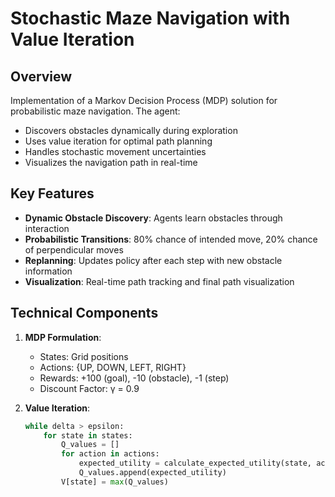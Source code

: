 # Stochastic Maze Navigation with Value Iteration

## Overview
Implementation of a Markov Decision Process (MDP) solution for probabilistic maze navigation. The agent:
- Discovers obstacles dynamically during exploration
- Uses value iteration for optimal path planning
- Handles stochastic movement uncertainties
- Visualizes the navigation path in real-time

## Key Features
- **Dynamic Obstacle Discovery**: Agents learn obstacles through interaction
- **Probabilistic Transitions**: 80% chance of intended move, 20% chance of perpendicular moves
- **Replanning**: Updates policy after each step with new obstacle information
- **Visualization**: Real-time path tracking and final path visualization

## Technical Components
1. **MDP Formulation**:
   - States: Grid positions
   - Actions: {UP, DOWN, LEFT, RIGHT}
   - Rewards: +100 (goal), -10 (obstacle), -1 (step)
   - Discount Factor: γ = 0.9

2. **Value Iteration**:
   ```python
   while delta > epsilon:
       for state in states:
           Q_values = []
           for action in actions:
               expected_utility = calculate_expected_utility(state, action)
               Q_values.append(expected_utility)
           V[state] = max(Q_values)